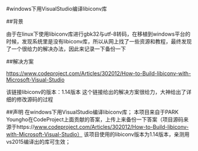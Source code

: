 #windows下用VisualStudio编译libiconv库

##背景

由于在linux下使用libiconv库进行gbk32与utf-8转码，在移植到windows平台的时候，发现系统里是没有libiconv库，所以从网上找了一些资源和教程，最终发现了一个很给力的解决办法，因此来记录一下备份一下

##解决方案

https://www.codeproject.com/Articles/302012/How-to-Build-libiconv-with-Microsoft-Visual-Studio

该链接libiconv的版本：1.14版本
这个链接给出的解决方案很给力，大神给出了详细的修改源码的过程

##声明
在windows下用VisualStudio编译libiconv库；
本项目来自于PARK Youngho在CodeProject上面贡献的答案，上传上来备份一下答案（项目源码来源于https://www.codeproject.com/Articles/302012/How-to-Build-libiconv-with-Microsoft-Visual-Studio）
该项目使用的libiconv版本为1.14版本，亲测用vs2015编译出的库可生效；

